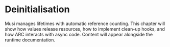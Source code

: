# Deinitialisation

Musi manages lifetimes with automatic reference counting. This chapter will show how values release resources, how to implement clean-up hooks, and how ARC interacts with async code. Content will appear alongside the runtime documentation.
